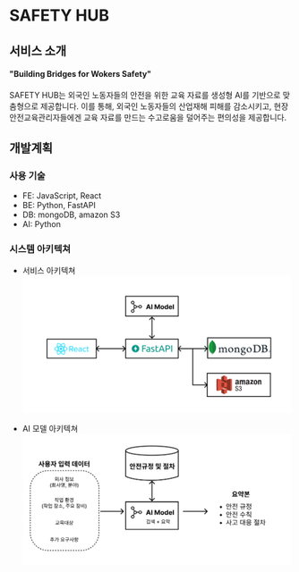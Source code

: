 # SAFETY HUB
## 서비스 소개
#### "Building Bridges for Wokers Safety"

SAFETY HUB는 외국인 노동자들의 안전을 위한 교육 자료를 생성형 AI를 기반으로 맞춤형으로 제공합니다. 
이를 통해, 외국인 노동자들의 산업재해 피해를 감소시키고, 현장 안전교육관리자들에겐 교육 자료를 만드는 수고로움을 덜어주는 편의성을 제공합니다.


## 개발계획

### 사용 기술

- FE: JavaScript, React
- BE: Python, FastAPI
- DB: mongoDB, amazon S3
- AI: Python

### 시스템 아키텍쳐
- 서비스 아키텍쳐
![서비스 아키텍쳐](./images/architecture.png)

- AI 모델 아키텍쳐
![AI 아키텍쳐](./images/ai_architecture.png)

